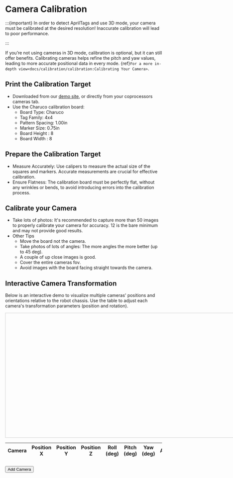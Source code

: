 # Camera Calibration

:::{important} In order to detect AprilTags and use 3D mode, your camera must be calibrated at the desired resolution! Inaccurate calibration will lead to poor performance.

:::

If you’re not using cameras in 3D mode, calibration is optional, but it can still offer benefits. Calibrating cameras helps refine the pitch and yaw values, leading to more accurate positional data in every mode. {ref}`For a more in-depth view<docs/calibration/calibration:Calibrating Your Camera>`.

## Print the Calibration Target

- Downloaded from our [demo site](http://photonvision.global/#/cameras), or directly from your coprocessors cameras tab.
- Use the Charuco calibration board:
  - Board Type: Charuco
  - Tag Family: 4x4
  - Pattern Spacing: 1.00in
  - Marker Size: 0.75in
  - Board Height : 8
  - Board Width : 8

## Prepare the Calibration Target

- Measure Accurately: Use calipers to measure the actual size of the squares and markers. Accurate measurements are crucial for effective calibration.
- Ensure Flatness: The calibration board must be perfectly flat, without any wrinkles or bends, to avoid introducing errors into the calibration process.

## Calibrate your Camera

- Take lots of photos: It's recommended to capture more than 50 images to properly calibrate your camera for accuracy. 12 is the bare minimum and may not provide good results.
- Other Tips
  - Move the board not the camera.
  - Take photos of lots of angles: The more angles the more better (up to 45 deg).
  - A couple of up close images is good.
  - Cover the entire cameras fov.
  - Avoid images with the board facing straight towards the camera.

## Interactive Camera Transformation

Below is an interactive demo to visualize multiple cameras' positions and orientations relative to the robot chassis. Use the table to adjust each camera's transformation parameters (position and rotation).

<div id="camera-demo" style="width: 800px; height: 400px; border: 1px solid #ccc; margin: auto;"></div>
<table id="camera-table" style="table-layout: fixed; width: 100%;">
  <thead>
    <tr style="height: 35px;">
      <th>Camera</th>
      <th>Position X</th>
      <th>Position Y</th>
      <th>Position Z</th>
      <th>Roll (deg)</th>
      <th>Pitch (deg)</th>
      <th>Yaw (deg)</th>
      <th>Actions</th>
    </tr>
  </thead>
  <tbody>
  </tbody>
</table>
<button id="add-camera" style="margin-top: 10px;">Add Camera</button>

<script src="https://cdnjs.cloudflare.com/ajax/libs/three.js/r134/three.min.js"></script>
<script>
  const scene = new THREE.Scene();
  const aspect = 800 / 400; // Aspect ratio based on the renderer size
  const orthoSize = 1.5; // Size of the orthographic view
  const camera = new THREE.OrthographicCamera(
    -orthoSize * aspect, // Left
    orthoSize * aspect,  // Right
    orthoSize,           // Top
    -orthoSize,          // Bottom
    0.01,                // Near
    2000                 // Far
  );
  const renderer = new THREE.WebGLRenderer();
  renderer.setSize(800, 400); // Fixed size to ensure proper rendering
  renderer.setPixelRatio(window.devicePixelRatio); // Ensure proper scaling on high-DPI displays
  document.getElementById('camera-demo').appendChild(renderer.domElement);

  // Update grid to align with the XY axis and increase its size
  const gridHelper = new THREE.GridHelper(40, 40); // Increase size to 40x40
  gridHelper.rotation.x = -Math.PI / 2; // Rotate to align with the XY plane
  gridHelper.position.set(0, 0, 0); // Align grid with the bottom of the camera's frustum
  scene.add(gridHelper);

  // Replace axes helper with custom origin marker
  function createThickOriginMarker(size, thickness) {
    const originGroup = new THREE.Group();

    const createAxis = (color, start, end) => {
      const direction = new THREE.Vector3().subVectors(end, start).normalize();
      const length = start.distanceTo(end);
      const cylinderGeometry = new THREE.CylinderGeometry(thickness, thickness, length, 16);
      const material = new THREE.MeshBasicMaterial({ color });
      const cylinder = new THREE.Mesh(cylinderGeometry, material);

      // Position and rotate the cylinder
      cylinder.position.copy(start).addScaledVector(direction, length / 2);
      cylinder.lookAt(end);

      // Align cylinder with the Z-axis
      cylinder.rotateX(Math.PI / 2);
      originGroup.add(cylinder);
    };

    createAxis(0xff0000, new THREE.Vector3(0, 0, 0), new THREE.Vector3(size, 0, 0)); // X-axis (red)
    createAxis(0x00ff00, new THREE.Vector3(0, 0, 0), new THREE.Vector3(0, size, 0)); // Y-axis (green)
    createAxis(0x0000ff, new THREE.Vector3(0, 0, 0), new THREE.Vector3(0, 0, size)); // Z-axis (blue)

    return originGroup;
  }

  const thickOriginMarker = createThickOriginMarker(0.5, 0.02); // Size of 0.5 units, thickness of 0.02
  scene.add(thickOriginMarker);

  const cameras = [];
  const fovs = [];

  function createCamera(index) {
    const table = document.getElementById('camera-table').getElementsByTagName('tbody')[0];
    const row = document.createElement('tr');
    row.id = `camera-row-${index}`;
    row.style = "height: 35px;";
    row.innerHTML = `
      <td style="text-align: center;">Camera ${index}</td>
      <td style="text-align: center;"><input id="posX-${index}" type="number" min="-10" max="10" step="0.01" value="0" style="width: 60px;"></td>
      <td style="text-align: center;"><input id="posY-${index}" type="number" min="-10" max="10" step="0.01" value="0" style="width: 60px;"></td>
      <td style="text-align: center;"><input id="posZ-${index}" type="number" min="-10" max="10" step="0.01" value="0" style="width: 60px;"></td>
      <td style="text-align: center;"><input id="roll-${index}" type="number" min="-180" max="180" step="0.5" value="0" style="width: 60px;"></td>
      <td style="text-align: center;"><input id="pitch-${index}" type="number" min="-180" max="180" step="0.5" value="0" style="width: 60px;"></td>
      <td style="text-align: center;"><input id="yaw-${index}" type="number" min="-180" max="180" step="0.5" value="0" style="width: 60px;"></td>
      <td style="text-align: center;"><button id="remove-${index}" style="color: red;">Remove</button></td>
    `;
    table.appendChild(row);

    document.getElementById(`remove-${index}`).addEventListener('click', () => removeCamera(index));

    ['posX', 'posY', 'posZ', 'roll', 'pitch', 'yaw'].forEach(param => {
      document.getElementById(`${param}-${index}`).addEventListener('input', () => updateTransformation(index));
    });

    const geometry = new THREE.BoxGeometry(0.04445, 0.04445, 0.0254);
    const material = new THREE.MeshBasicMaterial({ color: 0x00ff00 });
    const cameraCube = new THREE.Mesh(geometry, material);
    scene.add(cameraCube);

    const fovGeometry = new THREE.BufferGeometry();
    const fovMaterial = new THREE.LineBasicMaterial({ color: new THREE.Color(`hsl(${index * 60}, 100%, 50%)`) }); // Unique color per camera
    const fov = new THREE.LineSegments(fovGeometry, fovMaterial);
    scene.add(fov);

    cameras.push(cameraCube);
    fovs.push(fov);

    updateFOV(index);
  }

  function removeCamera(index) {
    // Remove camera from the scene
    scene.remove(cameras[index]);
    scene.remove(fovs[index]);

    // Remove camera from arrays
    cameras[index] = null;
    fovs[index] = null;

    // Remove row from the table
    const row = document.getElementById(`camera-row-${index}`);
    if (row) row.remove();
  }

  function updateFOV(index) {
    const horizontalFOV = THREE.MathUtils.degToRad(70 / 2); // Half of 70 degrees
    const verticalFOV = THREE.MathUtils.degToRad(55 / 2); // Half of 55 degrees
    const depth = .5; // Depth of the FOV visualization

    const fovVertices = new Float32Array([
      0, 0, 0, depth, depth * Math.tan(horizontalFOV), -depth * Math.tan(verticalFOV),
      0, 0, 0, depth, -depth * Math.tan(horizontalFOV), -depth * Math.tan(verticalFOV),
      0, 0, 0, depth, depth * Math.tan(horizontalFOV), depth * Math.tan(verticalFOV),
      0, 0, 0, depth, -depth * Math.tan(horizontalFOV), depth * Math.tan(verticalFOV),
      depth, depth * Math.tan(horizontalFOV), -depth * Math.tan(verticalFOV), depth, -depth * Math.tan(horizontalFOV), -depth * Math.tan(verticalFOV),
      depth, -depth * Math.tan(horizontalFOV), -depth * Math.tan(verticalFOV), depth, -depth * Math.tan(horizontalFOV), depth * Math.tan(verticalFOV),
      depth, -depth * Math.tan(horizontalFOV), depth * Math.tan(verticalFOV), depth, depth * Math.tan(horizontalFOV), depth * Math.tan(verticalFOV),
      depth, depth * Math.tan(horizontalFOV), depth * Math.tan(verticalFOV), depth, depth * Math.tan(horizontalFOV), -depth * Math.tan(verticalFOV),
    ]);
    fovs[index].geometry.setAttribute('position', new THREE.BufferAttribute(fovVertices, 3));
  }

  function updateTransformation(index) {
    const posX = parseFloat(document.getElementById(`posX-${index}`).value);
    const posY = parseFloat(document.getElementById(`posY-${index}`).value);
    const posZ = parseFloat(document.getElementById(`posZ-${index}`).value);
    const roll = parseFloat(document.getElementById(`roll-${index}`).value) * (Math.PI / 180); // Roll (rotation around X-axis)
    const pitch = parseFloat(document.getElementById(`pitch-${index}`).value) * (Math.PI / 180); // Pitch (rotation around Y-axis)
    const yaw = parseFloat(document.getElementById(`yaw-${index}`).value) * (Math.PI / 180); // Yaw (rotation around Z-axis, inverted for NWU)

    // NWU convention: X (North), Y (West), Z (Up)
    cameras[index].position.set(posX, posY, posZ);
    cameras[index].rotation.set(roll, -pitch, yaw); // Invert pitch for NWU

    fovs[index].position.set(posX, posY, posZ); // Invert Y for NWU
    fovs[index].rotation.set(roll, pitch, yaw); // Invert pitch for NWU
  }

  function drawFixedRobotBumpers() {
    // Remove existing bumpers if any
    const existingBumpers = scene.getObjectByName('robotBumpers');
    if (existingBumpers) {
      scene.remove(existingBumpers);
    }

    const bumpersGroup = new THREE.Group();
    bumpersGroup.name = 'robotBumpers';

    const bumperThickness = 3.25 * 0.0254;
    const width = 30 * 0.0254; // 30 inches to meters
    const length = 30 * 0.0254; // 30 inches to meters
    const height = 6 * 0.0254; // 6 inches to meters
    const cornerRadius = 2 * 0.0254; // 2 inches to meters
    const material = new THREE.MeshBasicMaterial({ color: 0xffa500, side: THREE.DoubleSide }); // Orange color for bumpers

    // Create rounded bumper segments
    const createRoundedBumper = (x, y, z, w, h, d, radius) => {
      const shape = new THREE.Shape();
      shape.moveTo(-w / 2 + radius, -h / 2);
      shape.lineTo(w / 2 - radius, -h / 2);
      shape.quadraticCurveTo(w / 2, -h / 2, w / 2, -h / 2 + radius);
      shape.lineTo(w / 2, h / 2 - radius);
      shape.quadraticCurveTo(w / 2, h / 2, w / 2 - radius, h / 2);
      shape.lineTo(-w / 2 + radius, h / 2);
      shape.quadraticCurveTo(-w / 2, h / 2, -w / 2, h / 2 - radius);
      shape.lineTo(-w / 2, -h / 2 + radius);
      shape.quadraticCurveTo(-w / 2, -h / 2, -w / 2 + radius, -h / 2);

      const extrudeSettings = { depth: d, bevelEnabled: false };
      const geometry = new THREE.ExtrudeGeometry(shape, extrudeSettings);
      const mesh = new THREE.Mesh(geometry, material);
      mesh.position.set(x, y, z - d / 2); // Center the bumper
      bumpersGroup.add(mesh);
    };

    // Bottom bumper
    createRoundedBumper(0, -length / 2, height / 2, width, bumperThickness, height, cornerRadius);
    // Top bumper
    createRoundedBumper(0, length / 2, height / 2, width, bumperThickness, height, cornerRadius);
    // Left bumper
    createRoundedBumper(-width / 2, 0, height / 2, bumperThickness, length, height, cornerRadius);
    // Right bumper
    createRoundedBumper(width / 2, 0, height / 2, bumperThickness, length, height, cornerRadius);

    // Adjust bumpers to make the bottom at z = 0
    bumpersGroup.position.set(0, 0, 0);

    // Add bumpers to the scene
    scene.add(bumpersGroup);
  }

  document.getElementById('add-camera').addEventListener('click', () => {
    const index = cameras.length;
    createCamera(index);
  });

  createCamera(0);

  // Add buttons for camera views below the 3D view
  const viewButtons = document.createElement('div');
  viewButtons.style.marginTop = '10px';
  viewButtons.style.textAlign = 'center';
  viewButtons.innerHTML = `
    <button onclick="setCameraView('front')">Front</button>
    <button onclick="setCameraView('back')">Back</button>
    <button onclick="setCameraView('left')">Left</button>
    <button onclick="setCameraView('right')">Right</button>
    <button onclick="setCameraView('top')">Top</button>
    <button onclick="setCameraView('bottom')">Bottom</button>
    <button onclick="setCameraView('isometric')">Isometric</button>
  `;
  document.getElementById('camera-demo').parentNode.appendChild(viewButtons);

  // Function to set camera views
  function setCameraView(view) {
    const distance = 1.5; // Distance from the origin
    switch (view) {
      case 'front':
        camera.position.set(distance, 0, 0); // Positive X-axis
        camera.up.set(0, 0, 1); // Z+ is up
        break;
      case 'back':
        camera.position.set(-distance, 0, 0); // Negative X-axis
        camera.up.set(0, 0, 1); // Z+ is up
        break;
      case 'left':
        camera.position.set(0, distance, 0); // Positive Y-axis
        camera.up.set(0, 0, 1); // Z+ is up
        break;
      case 'right':
        camera.position.set(0, -distance, 0); // Negative Y-axis
        camera.up.set(0, 0, 1); // Z+ is up
        break;
      case 'top':
        camera.position.set(0, 0, distance); // Positive Z-axis
        camera.up.set(1, 0, 0); // X+ is up
        break;
      case 'bottom':
        camera.position.set(0, 0, -distance); // Negative Z-axis
        camera.up.set(1, 0, 0); // X+ is up
        break;
      case 'isometric':
        camera.position.set(-1.5, -1.5, 1.5); // Same as the default view
        camera.up.set(0, 0, 1); // Z+ is up
        break;
    }
    camera.lookAt(0, 0, 0); // Look at the origin
  }

  setCameraView('isometric');

  // Draw the fixed bumpers once
  drawFixedRobotBumpers();

  function animate() {
    requestAnimationFrame(animate);
    renderer.render(scene, camera);
  }
  animate();
</script>

